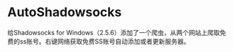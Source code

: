 AutoShadowsocks
=======================

给Shadowsocks for Windows（2.5.6）添加了一个爬虫，从两个网站上爬取免费的ss账号。右键网络获取免费SS账号自动添加或者更新服务器。